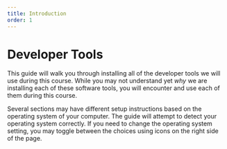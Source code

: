 ```yaml
---
title: Introduction
order: 1
---
```


# Developer Tools

This guide will walk you through installing all of the developer tools we will
use during this course. While you may not understand yet _why_ we are installing
each of these software tools, you will encounter and use each of them during
this course.

Several sections may have different setup instructions based on the operating
system of your computer. The guide will attempt to detect your operating system
correctly. If you need to change the operating system setting, you may toggle
between the choices using icons on the right side of the page.
